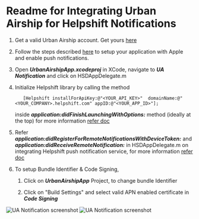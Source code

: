 Readme for Integrating Urban Airship for Helpshift Notifications
================================================================

1. Get a valid Urban Airship account. Get yours [here](https://go.urbanairship.com/accounts/register/)

2. Follow the steps described [here](https://docs.urbanairship.com/display/DOCS/Getting+Started%3A+iOS%3A+Push) to setup your application with Apple and enable
   push notifications.

3. Open ***UrbanAirshipApp.xcodeproj*** in XCode, navigate to ***UA Notification*** and click on HSDAppDelegate.m

4. Initialize Helpshift library by calling the method

   ```
      [Helpshift installForApiKey:@"<YOUR_API_KEY>"  domainName:@"<YOUR_COMPANY>.helpshift.com" appID:@"<YOUR_APP_ID>"];
   ```
   inside ***application:didFinishLaunchingWithOptions:*** method (ideally at the top)
   for more information [refer doc](http://developers.helpshift.com/ios/getting-started/#initializing)

5. Refer ***application:didRegisterForRemoteNotificationsWithDeviceToken:*** and ***application:didReceiveRemoteNotification:*** in HSDAppDelegate.m on integrating
   Helpshift push notification service, for more information [refer doc](http://developers.helpshift.com/ios/notifications/#configure-urban-airship)

6. To setup Bundle Identifier & Code Signing,

	1. Click on ***UrbanAirshipApp*** Project, to change bundle Identifier

	2. Click on "Build Settings" and select valid APN enabled certificate in ***Code Signing***



![UA Notification screenshot](/Screenshot.png)		![UA Notification screenshot](/Screenshot2.png)
